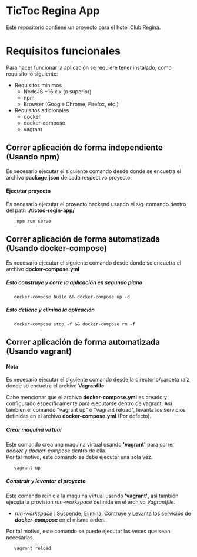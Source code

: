 # TicToc Regina App
Este repositorio contiene un proyecto para el hotel Club Regina.

# Requisitos funcionales
Para hacer funcionar la aplicación se requiere tener instalado, como requisito lo siguiente:
* Requisitos minimos
  * NodeJS +16.x.x (o superior)
  * npm
  * Browser (Google Chrome, Firefox, etc.)
* Requisitos adicionales
  * docker
  * docker-compose
  * vagrant

## Correr aplicación de forma independiente (Usando npm)
Es necesario ejecutar el siguiente comando desde donde se encuetra el archivo **package.json** de cada respectivo proyecto. 

#### Ejecutar proyecto
Es necesario ejecutar el proyecto backend usando el sig. comando dentro del path **./tictoc-regin-app/**
```shell
    npm run serve
```

## Correr aplicación de forma automatizada (Usando docker-compose)
Es necesario ejecutar el siguiente comando desde donde se encuetra el archivo **docker-compose.yml** 

##### Esto construye y corre la aplicación en segundo plano
```shell
   docker-compose build && docker-compose up -d
```

##### Esto detiene y elimina la aplicación
```shell
   docker-compose stop -f && docker-compose rm -f
```

## Correr aplicación de forma automatizada (Usando vagrant)
#### **Nota**
Es necesario ejecutar el siguiente comando desde la directorio/carpeta raíz donde se encuetra el archivo **Vagranfile** 

Cabe mencionar que el archivo **docker-compose.yml** es creado y configurado especificamente para ejecutarse dentro de vagrant.
Así tambien el comando "vagrant up" o "vagrant reload", levanta los servicios definidas en el archivo **docker-compose.yml** (Por defecto).

##### Crear maquina virtual
Este comando crea una maquina virtual usando **'vagrant'** para correr *docker* y *docker-compose* dentro de ella. <br>
Por tal motivo, este comando se debe ejecutar una sola vez. 
```shell
   vagrant up 
```

##### Construir y levantar el proyecto
Este comando reinicia la maquina virtual usando **'vagrant'**, asi también ejecuta la provision *run-workspace* definida en el archivo *Vagrantfile*. <br>
+ *run-workspace* : Suspende, Elimina, Contruye y Levanta los servicios de *__docker-compose__* en el mismo orden. <br>

Por tal motivo, este comando se puede ejecutar las veces que sean necesarias. 

```shell
   vagrant reload 
```

